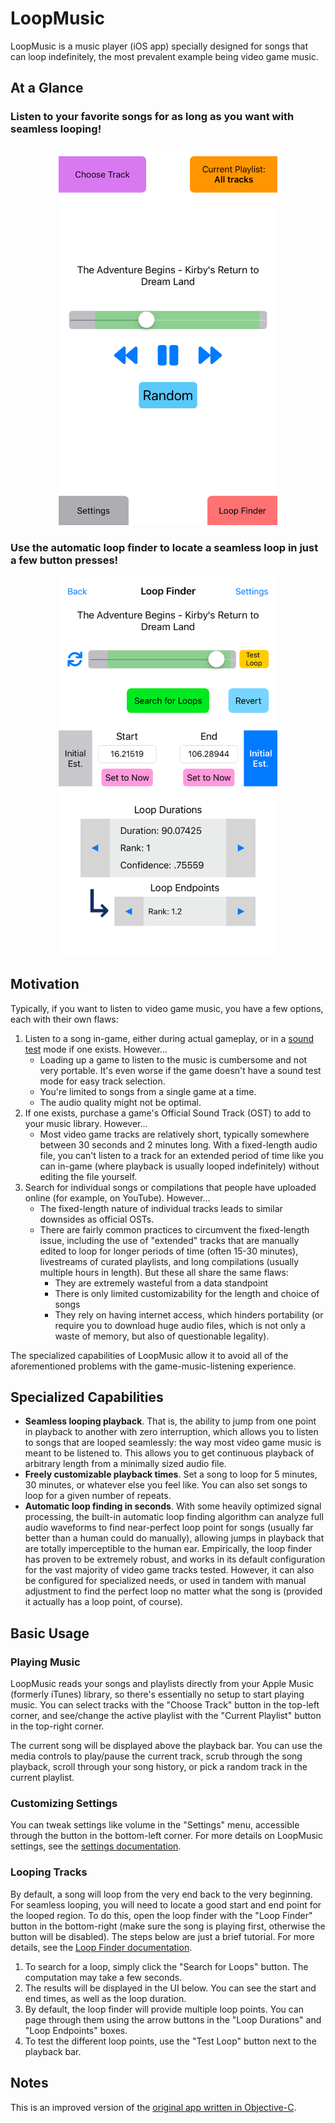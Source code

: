 # LoopMusic

LoopMusic is a music player (iOS app) specially designed for songs that can loop indefinitely, the most prevalent example being video game music.

## At a Glance

### Listen to your favorite songs for as long as you want with seamless looping!
<p align="center">
    <img width="350" src="media/main-screen.png" title="LoopMusic's main screen." alt="LoopMusic main screen">
</p>

### Use the automatic loop finder to locate a seamless loop in just a few button presses!
<p align="center">
    <img width="350" src="media/loop-finder.png" title="The Loop Finder screen." alt="Loop Finder screen">
</p>

## Motivation

Typically, if you want to listen to video game music, you have a few options, each with their own flaws:

1. Listen to a song in-game, either during actual gameplay, or in a [sound test](https://en.wikipedia.org/wiki/Sound_test) mode if one exists. However...
    - Loading up a game to listen to the music is cumbersome and not very portable. It's even worse if the game doesn't have a sound test mode for easy track selection.
    - You're limited to songs from a single game at a time.
    - The audio quality might not be optimal.
2. If one exists, purchase a game's Official Sound Track (OST) to add to your music library. However...
    - Most video game tracks are relatively short, typically somewhere between 30 seconds and 2 minutes long. With a fixed-length audio file, you can't listen to a track for an extended period of time like you can in-game (where playback is usually looped indefinitely) without editing the file yourself.
3. Search for individual songs or compilations that people have uploaded online (for example, on YouTube). However...
    - The fixed-length nature of individual tracks leads to similar downsides as official OSTs.
    - There are fairly common practices to circumvent the fixed-length issue, including the use of "extended" tracks that are manually edited to loop for longer periods of time (often 15-30 minutes), livestreams of curated playlists, and long compilations (usually multiple hours in length). But these all share the same flaws:
        - They are extremely wasteful from a data standpoint
        - There is only limited customizability for the length and choice of songs
        - They rely on having internet access, which hinders portability (or require you to download huge audio files, which is not only a waste of memory, but also of questionable legality).

The specialized capabilities of LoopMusic allow it to avoid all of the aforementioned problems with the game-music-listening experience.

## Specialized Capabilities

- **Seamless looping playback**. That is, the ability to jump from one point in playback to another with zero interruption, which allows you to listen to songs that are looped seamlessly: the way most video game music is meant to be listened to. This allows you to get continuous playback of arbitrary length from a minimally sized audio file.
- **Freely customizable playback times**. Set a song to loop for 5 minutes, 30 minutes, or whatever else you feel like. You can also set songs to loop for a given number of repeats.
- **Automatic loop finding in seconds**. With some heavily optimized signal processing, the built-in automatic loop finding algorithm can analyze full audio waveforms to find near-perfect loop point for songs (usually far better than a human could do manually), allowing jumps in playback that are totally imperceptible to the human ear. Empirically, the loop finder has proven to be extremely robust, and works in its default configuration for the vast majority of video game tracks tested. However, it can also be configured for specialized needs, or used in tandem with manual adjustment to find the perfect loop no matter what the song is (provided it actually has a loop point, of course).

## Basic Usage

### Playing Music

LoopMusic reads your songs and playlists directly from your Apple Music (formerly iTunes) library, so there's essentially no setup to start playing music. You can select tracks with the "Choose Track" button in the top-left corner, and see/change the active playlist with the "Current Playlist" button in the top-right corner.

The current song will be displayed above the playback bar. You can use the media controls to play/pause the current track, scrub through the song playback, scroll through your song history, or pick a random track in the current playlist.

### Customizing Settings

You can tweak settings like volume in the "Settings" menu, accessible through the button in the bottom-left corner. For more details on LoopMusic settings, see the [settings documentation](docs/settings.md).

### Looping Tracks

By default, a song will loop from the very end back to the very beginning. For seamless looping, you will need to locate a good start and end point for the looped region. To do this, open the loop finder with the "Loop Finder" button in the bottom-right (make sure the song is playing first, otherwise the button will be disabled). The steps below are just a brief tutorial. For more details, see the [Loop Finder documentation](docs/loopfinder).

1. To search for a loop, simply click the "Search for Loops" button. The computation may take a few seconds.
2. The results will be displayed in the UI below. You can see the start and end times, as well as the loop duration.
3. By default, the loop finder will provide multiple loop points. You can page through them using the arrow buttons in the "Loop Durations" and "Loop Endpoints" boxes.
4. To test the different loop points, use the "Test Loop" button next to the playback bar.

## Notes

This is an improved version of the [original app written in Objective-C](https://github.com/AnonymousRandomPerson/LoopMusic).